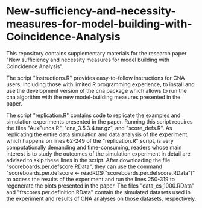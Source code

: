 # New-sufficiency-and-necessity-measures-for-model-building-with-Coincidence-Analysis

This repository contains supplementary materials for the research paper "New sufficiency and necessity measures for model building with Coincidence Analysis". 

The script "Instructions.R" provides easy-to-follow instructions for CNA users, including those with limited R programming experience, to install and use the development version of the cna package which allows to run the cna algorithm with the new model-building measures presented in the paper. 

The script "replication.R" contains code to replicate the examples and simulation experiments presented in the paper. Running this script requires the files "AuxFuncs.R", "cna_3.5.3.4.tar.gz", and "score_defs.R". As replicating the entire data simulation and data analysis of the experiment, which happens on lines 62-249 of the "replication.R" script, is very computationally demanding and time-consuming, readers whose main interest is to study the outcomes of the simulation experiment in detail are advised to skip these lines in the script. After downloading the file "scoreboards.per.defscore.RData", they can use the command "scoreboards.per.defscore <- readRDS("scoreboards.per.defscore.RData")" to access the results of the experiment and run the lines 250-319 to regenerate the plots presented in the paper. The files "data_cs_1000.RData" and "frscores.per.definition.RData" contain the simulated datasets used in the experiment and results of CNA analyses on those datasets, respectively.
